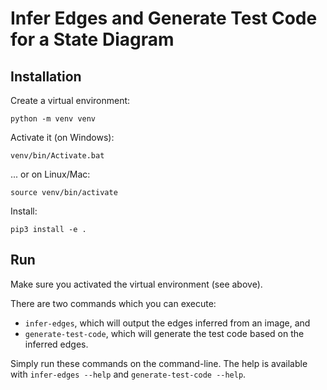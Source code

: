 # Infer Edges and Generate Test Code for a State Diagram

## Installation

Create a virtual environment:

```
python -m venv venv
```

Activate it (on Windows):

```
venv/bin/Activate.bat
```

... or on Linux/Mac:

```
source venv/bin/activate
```

Install:

```
pip3 install -e .
```

## Run

Make sure you activated the virtual environment (see above).

There are two commands which you can execute:

* `infer-edges`, which will output the edges inferred from an image, and
* `generate-test-code`, which will generate the test code based on the inferred edges.

Simply run these commands on the command-line.
The help is available with `infer-edges --help` and `generate-test-code --help`.
